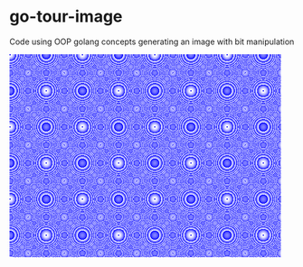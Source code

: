 # go-tour-image

Code using OOP golang concepts generating an image with bit manipulation  

[![fractal image](image.png)]("image.png")